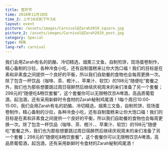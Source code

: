 ```yaml
---
title: 宽环节
time: 2018年11月18日
time_2: 上午10点到下午3点
layout: event
picture: /assets/images/Carnival@Zarah2019_square.jpg
picture_2: /assets/images/Carnival@Zarah2019_post.jpg
category: Special
type: 特殊
lang-ref: carnival
---
```

我们会用Zarah有名的奶酪、冷切精选，烟熏三文鱼，自制煎饼，现场蛋卷制作，精心备制的沙拉，各种冷食小吃，还有自制蛋糕来让你大饱口福！我们的目标是在素和非素食之间提供一个良好的平衡，所以我们自助餐的食物也会每周更换一次。除了包含一杯饮品（咖啡、茶、橙汁、、苹果汁、软饮）的198元“随便吃”套餐之外，我们也为那些想要跳过周日宿醉然后继续庆祝周末的亲们准备了另一个套餐；298元的“随便吃&畅饮套餐”，这个套餐你可以无限畅饮京A啤酒，高品质葡萄酒，起泡酒，还有采用新鲜时令食材的Zarah秘制鸡尾酒！1每个周日10:00-15:00，我们会用Zarah有名的奶酪、冷切精选，烟熏三文鱼，自制煎饼，现场蛋卷制作，精心备制的沙拉，各种冷食小吃，还有自制蛋糕来让你大饱口福！我们的目标是在素和非素食之间提供一个良好的平衡，所以我们自助餐的食物也会每周更换一次。除了包含一杯饮品（咖啡、茶、橙汁、、苹果汁、软饮）的198元“随便吃”套餐之外，我们也为那些想要跳过周日宿醉然后继续庆祝周末的亲们准备了另一个套餐；298元的“随便吃&畅饮套餐”，这个套餐你可以无限畅饮京A啤酒，高品质葡萄酒，起泡酒，还有采用新鲜时令食材的Zarah秘制鸡尾酒！
